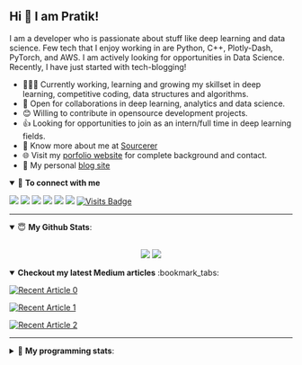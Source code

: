 ## Hi 👋 I am Pratik! 

I am a developer who is passionate about stuff like deep learning and data science. Few tech that I enjoy working in are Python, C++, Plotly-Dash, PyTorch, and  AWS. I am actively looking for opportunities in Data Science. Recently, I have just started with tech-blogging!

- 👨🏽‍💻 Currently working, learning and growing my skillset in deep learning, competitive coding, data structures and algorithms.
- 🤝 Open for collaborations in deep learning, analytics and data science.
- 😊 Willing to contribute in opensource development projects.
- 👍 Looking for opportunities to join as an intern/full time in deep learning fields.
- 👨 Know more about me at [Sourcerer](https://sourcerer.io/pr2tik1) 
- 🌐 Visit my [porfolio website](https://pr2tik1.github.io/) for complete background and contact.
- 👋 My personal [blog site](https://pr2tik1.github.io/blog/)

<details open>
<summary>🤝 <b>To connect with me</b></summary>

<p align = "center">
 
[<img src ="https://img.shields.io/badge/portfolio-%23.svg?&style=for-the-badge&logo=&logoColor=white%22">](https://pr2tik1.github.io/)
[<img src="https://img.shields.io/badge/twitter-%231DA1F2.svg?&style=for-the-badge&logo=twitter&logoColor=white" />](https://twitter.com/Pratikpkb) 
[<img src="https://img.shields.io/badge/medium-%2312100E.svg?&style=for-the-badge&logo=medium&logoColor=white" />](https://medium.com/@pratikbaitha04)
[<img src="https://img.shields.io/badge/linkedin-%230077B5.svg?&style=for-the-badge&logo=linkedin&logoColor=white" />](https://www.linkedin.com/in/pratik-kumar04/)
[<img src = "https://img.shields.io/badge/instagram-%23E4405F.svg?&style=for-the-badge&logo=instagram&logoColor=white">](https://www.instagram.com/pratikkumar04/)
[<img src="https://img.shields.io/badge/facebook-%231877F2.svg?&style=for-the-badge&logo=facebook&logoColor=white" />](https://www.facebook.com/pr2tik1) 
[![Visits Badge](https://badges.pufler.dev/visits/pr2tik1/pr2tik1?style=for-the-badge)](https://github.com/pr2tik1/pr2tik1)

</p>

</details>

---

<details open>
 <summary> 😇 <b>My Github Stats</b>: </summary>

<br>

<p align = "center">
  <img src = "https://github-readme-stats.vercel.app/api?username=pr2tik1&show_icons=true&theme=tokyonight&line_height=27">
  <img src = "https://github-readme-stats.vercel.app/api/top-langs/?username=pr2tik1&hide=css,java,html&theme=tokyonight">
</p>

</details>



<details open> 
 <summary><b>Checkout my latest Medium articles</b> :bookmark_tabs:</summary>
 
  <a target="_blank" href="https://github-readme-medium-recent-article.vercel.app/medium/@pratikbaitha04/0"><img src="https://github-readme-medium-recent-article.vercel.app/medium/@pratikbaitha04/0" alt="Recent Article 0"></a>

  <a target="_blank" href="https://github-readme-medium-recent-article.vercel.app/medium/@pratikbaitha04/1"><img src="https://github-readme-medium-recent-article.vercel.app/medium/@pratikbaitha04/1" alt="Recent Article 1"></a>

  <a target="_blank" href="https://github-readme-medium-recent-article.vercel.app/medium/@pratikbaitha04/2"><img src="https://github-readme-medium-recent-article.vercel.app/medium/@pratikbaitha04/2" alt="Recent Article 2"></a>

</details>

---

<details> 
 <summary>🤖 <b>My programming stats</b>: </summary>
<br>

<!--START_SECTION:waka-->
**I'm a Night 🦉** 

```text
🌞 Morning    104 commits    ████░░░░░░░░░░░░░░░░░░░░░   16.77% 
🌆 Daytime    193 commits    ███████░░░░░░░░░░░░░░░░░░   31.13% 
🌃 Evening    222 commits    █████████░░░░░░░░░░░░░░░░   35.81% 
🌙 Night      101 commits    ████░░░░░░░░░░░░░░░░░░░░░   16.29%

```
📅 **I'm Most Productive on Thursday** 

```text
Monday       67 commits     ██░░░░░░░░░░░░░░░░░░░░░░░   10.81% 
Tuesday      90 commits     ███░░░░░░░░░░░░░░░░░░░░░░   14.52% 
Wednesday    75 commits     ███░░░░░░░░░░░░░░░░░░░░░░   12.1% 
Thursday     104 commits    ████░░░░░░░░░░░░░░░░░░░░░   16.77% 
Friday       80 commits     ███░░░░░░░░░░░░░░░░░░░░░░   12.9% 
Saturday     103 commits    ████░░░░░░░░░░░░░░░░░░░░░   16.61% 
Sunday       101 commits    ████░░░░░░░░░░░░░░░░░░░░░   16.29%

```


📊 **This Week I Spent My Time On** 

```text
💬 Programming Languages: 
Markdown                 6 mins              ████████████░░░░░░░░░░░░░   47.58% 
YAML                     3 mins              ██████░░░░░░░░░░░░░░░░░░░   25.54% 
HTML                     2 mins              █████░░░░░░░░░░░░░░░░░░░░   19.95% 
CSS                      0 secs              █░░░░░░░░░░░░░░░░░░░░░░░░   6.94% 
Python                   0 secs              ░░░░░░░░░░░░░░░░░░░░░░░░░   0.0%

```

**I Mostly Code in Jupyter Notebook** 

```text
Jupyter Notebook         12 repos            █████████████████░░░░░░░░   70.59% 
C++                      2 repos             ███░░░░░░░░░░░░░░░░░░░░░░   11.76% 
HTML                     1 repos             █░░░░░░░░░░░░░░░░░░░░░░░░   5.88% 
Python                   1 repos             █░░░░░░░░░░░░░░░░░░░░░░░░   5.88% 
JavaScript               1 repos             █░░░░░░░░░░░░░░░░░░░░░░░░   5.88%

```



<!--END_SECTION:waka-->

</details>
